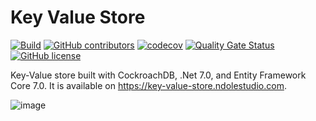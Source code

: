 # Key Value Store

[![Build](https://github.com/AchoArnold/key-value-store/actions/workflows/main.yml/badge.svg)](https://github.com/AchoArnold/key-value-store/actions/workflows/main.yml)
[![GitHub contributors](https://img.shields.io/github/contributors/AchoArnold/key-value-store)](https://github.com/AchoArnold/key-value-store/graphs/contributors)
[![codecov](https://codecov.io/gh/AchoArnold/key-value-store/branch/main/graph/badge.svg?token=JjzbuSYCDv)](https://codecov.io/gh/AchoArnold/key-value-store)
[![Quality Gate Status](https://sonarcloud.io/api/project_badges/measure?project=AchoArnold_key-value-store&metric=alert_status)](https://sonarcloud.io/dashboard?id=AchoArnold_key-value-store)
[![GitHub license](https://img.shields.io/github/license/AchoArnold/key-value-store?color=brightgreen)](https://github.com/AchoArnold/key-value-store/blob/master/LICENSE)

Key-Value store built with CockroachDB, .Net 7.0, and Entity Framework Core 7.0. It is available on https://key-value-store.ndolestudio.com.

![image](https://github.com/AchoArnold/key-value-store/assets/4196457/05dfdce8-fede-47a6-b6ba-bf4c38140b7a)
